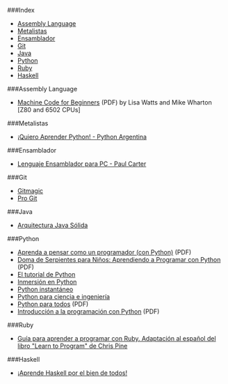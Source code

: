###Index
* [Assembly Language](#assembly-language)
* [Metalistas](#metalistas)
* [Ensamblador](#ensamblador)
* [Git](#git)
* [Java](#java)
* [Python](#python)
* [Ruby](#ruby)
* [Haskell](#haskell)


###Assembly Language
* [Machine Code for Beginners](http://www.worldofspectrum.org/infoseekid.cgi?id=2000227) (PDF) by Lisa Watts and Mike Wharton [Z80 and 6502 CPUs]

###Metalistas

* [¡Quiero Aprender Python! - Python Argentina](http://python.org.ar/AprendiendoPython)

###Ensamblador

* [Lenguaje Ensamblador para PC - Paul Carter](http://drpaulcarter.com/pcasm/)

###Git

* [Gitmagic](http://www-cs-students.stanford.edu/~blynn/gitmagic/intl/es/)
* [Pro Git](http://git-scm.com/book/es)

###Java

* [Arquitectura Java Sólida](http://www.arquitecturajava.com/)

###Python

* [Aprenda a pensar como un programador (con Python)](http://web.ballardini.com.ar/ai/raw-attachment/wiki/BibliografiaPython/thinkCSpy-es.pdf) (PDF)
* [Doma de Serpientes para Niños: Aprendiendo a Programar con Python](http://www.biblioteca-digital.net.ve/wordpress/wp-content/uploads/2009/09/swfk-es-linux-0.0.2.pdf) (PDF)
* [El tutorial de Python](http://tutorialpython.com.ar)
* [Inmersión en Python](http://es.diveintopython.net/toc.html)
* [Python instantáneo](http://www.arrakis.es/~rapto/AprendaPython.html)
* [Python para ciencia e ingeniería](https://github.com/mgaitan/python-ingenieria)
* [Python para todos](https://launchpadlibrarian.net/18980633/Python%20para%20todos.pdf) (PDF)
* [Introducción a la programación con Python](http://www.uji.es/bin/publ/edicions/ippython.pdf) (PDF)

###Ruby

* [Guía para aprender a programar con Ruby. Adaptación al español del libro "Learn to Program" de Chris Pine](https://github.com/rubyperu/aprende.a.programar)

###Haskell

* [¡Aprende Haskell por el bien de todos!](http://aprendehaskell.es/main.html)
